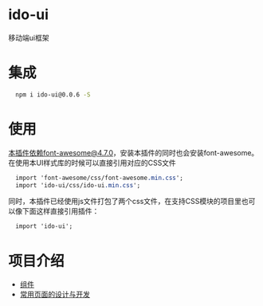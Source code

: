 # ido-ui
移动端ui框架

# 集成
```bash
  npm i ido-ui@0.0.6 -S
```
# 使用
本插件依赖font-awesome@4.7.0，安装本插件的同时也会安装font-awesome。在使用本UI样式库的时候可以直接引用对应的CSS文件
```css
  import 'font-awesome/css/font-awesome.min.css';
  import 'ido-ui/css/ido-ui.min.css';
```
同时，本插件已经使用js文件打包了两个css文件，在支持CSS模块的项目里也可以像下面这样直接引用插件：
```css
  import 'ido-ui';
```
# 项目介绍
* [组件](doc/components.md)
* [常用页面的设计与开发](doc/pages.md)  



